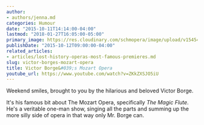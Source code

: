 ```yaml
---
author:
- authors/jenna.md
categories: Humour
date: "2015-10-11T14:14:00-04:00"
lastmod: "2018-01-27T16:05:00-05:00"
primary_image: https://res.cloudinary.com/schmopera/image/upload/v1545409169/media/webhook-uploads/1517086640402/UEsyGT1viu0u29HdMO18W6nwXHHZU9rPmlOKyuISmQVn9uFUErBjBKUaTQ81nAfBQDUzv9iygGMyK0x8e4-Oo5OJ_P-Y%3Dw1360-h1360-c
publishDate: "2015-10-12T09:00:00-04:00"
related_articles:
- articles/lost-history-operas-most-famous-premieres.md
slug: victor-borges-mozart-opera
title: Victor Borge&#039;s Mozart Opera
youtube_url: https://www.youtube.com/watch?v=ZKkZXSJO5iU
---
```


Weekend smiles, brought to you by the hilarious and beloved Victor Borge.

It's his famous bit about The Mozart Opera, specifically *The Magic Flute*. He's a veritable one-man show, singing all the parts and summing up the more silly side of opera in that way only Mr. Borge can. 
